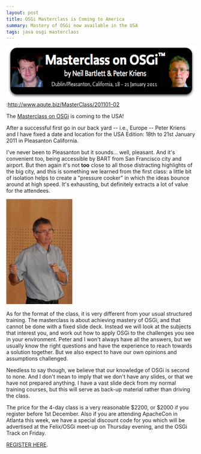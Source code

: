 ```yaml
---
layout: post
title: OSGi Masterclass is Coming to America
summary: Mastery of OSGi now available in the USA
tags: java osgi masterclass
---
```


![](/images/posts/logo-masterclass-201101.png):http://www.aqute.biz/MasterClass/201101-02

The <a href="http://www.aqute.biz/MasterClass/201101-02">Masterclass on OSGi</a> is coming to the USA!

After a successful first go in our back yard -- i.e., Europe -- Peter Kriens and I have fixed a date and location for the USA Edition: 18th to 21st January 2011 in Pleasanton California.

I've never been to Pleasanton but it sounds... well, pleasant. And it's convenient too, being accessible by BART from San Francisco city and airport. But then again it's not **too** close to all those distracting highlights of the big city, and this is something we learned from the first class: a little bit of isolation helps to create a "pressure cooker" in which the ideas bounce around at high speed. It's exhausting, but definitely extracts a lot of value for the attendees.

![](/images/masterclass01/2_web.jpeg)

As for the format of the class, it is very different from your usual structured training. The masterclass is about achieving mastery of OSGi, and that cannot be done with a fixed slide deck. Instead we will look at the subjects that interest you, and work out how to apply OSGi to the challenges you see in your environment. Peter and I won't always have all the answers, but we usually know the right questions and have the experience to reach towards a solution together. But we also expect to have our own opinions and assumptions challenged.

Needless to say though, we believe that our knowledge of OSGi is second to none. And I don't mean to imply that we don't have any slides, or that we have not prepared anything. I have a vast slide deck from my normal training courses, but this will serve as back-up material rather than driving the class.

The price for the 4-day class is a very reasonable $2200, or $2000 if you register before 1st December. Also if you are attending ApacheCon in Atlanta this week, we have a special discount code for you which will be advertised at the Felix/OSGi meet-up on Thursday evening, and the OSGi Track on Friday.

<a href="http://www.regonline.com/Register/Checkin.aspx?EventID=909496">REGISTER HERE</a>.
